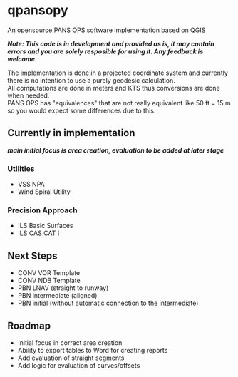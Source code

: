# qpansopy
An opensource PANS OPS software implementation based on QGIS

***Note: This code is in development and provided as is, it may contain errors and you are solely resposible for using it. Any feedback is welcome.***

The implementation is done in a projected coordinate system and currently there is no intention to use a purely geodesic calculation.  
All computations are done in meters and KTS thus conversions are done when needed.  
PANS OPS has "equivalences" that are not really equivalent like 50 ft = 15 m so you would expect some differences due to this.

## Currently in implementation
***main initial focus is area creation, evaluation to be added at later stage***

### Utilities 
- VSS NPA
- Wind Spiral Utility
### Precision Approach
- ILS Basic Surfaces
- ILS OAS CAT I

## Next Steps 
- CONV VOR Template
- CONV NDB Template
- PBN LNAV (straight to runway)
- PBN intermediate (aligned)
- PBN initial (without automatic connection to the intermediate)

## Roadmap
- Initial focus in correct area creation
- Ability to export tables to Word for creating reports
- Add evaluation of straight segments
- Add logic for evaluation of curves/offsets
